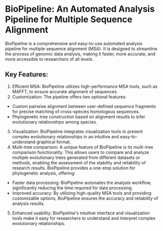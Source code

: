 # BioPipeline: An Automated Analysis Pipeline for Multiple Sequence Alignment

BioPipeline is a comprehensive and easy-to-use automated analysis pipeline for multiple sequence alignment (MSA). It is designed to streamline the process of genomic data analysis, making it faster, more accurate, and more accessible to researchers of all levels.

## Key Features:

1. Efficient MSA: BioPipeline utilizes high-performance MSA tools, such as MAFFT, to ensure accurate alignment of sequences.<br/>
2. Customization: The pipeline offers two optional features:<br/>
- Custom pairwise alignment between user-defined sequence fragments for precise matching of cross-species homologous sequences.
- Phylogenetic tree construction based on alignment results to infer evolutionary relationships among species.
3. Visualization: BioPipeline integrates visualization tools to present complex evolutionary relationships in an intuitive and easy-to-understand graphical format.<br/>
4. Multi-tree comparison: A unique feature of BioPipeline is its multi-tree comparison functionality. This allows users to compare and analyze multiple evolutionary trees generated from different datasets or methods, enabling the assessment of the stability and reliability of research results.
BioPipeline provides a one-stop solution for phylogenetic analysis, offering:<br/>
- Faster data processing: BioPipeline automates the analysis workflow, significantly reducing the time required for data processing.
- Improved accuracy: By utilizing high-quality MSA tools and providing customizable options, BioPipeline ensures the accuracy and reliability of analysis results.
5. Enhanced usability: BioPipeline's intuitive interface and visualization tools make it easy for researchers to understand and interpret complex evolutionary relationships.
